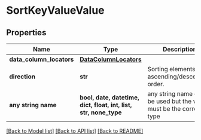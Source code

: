 # SortKeyValueValue


## Properties
Name | Type | Description | Notes
------------ | ------------- | ------------- | -------------
**data_column_locators** | [**DataColumnLocators**](DataColumnLocators.md) |  | 
**direction** | **str** | Sorting elements - ascending/descending order. | [optional] 
**any string name** | **bool, date, datetime, dict, float, int, list, str, none_type** | any string name can be used but the value must be the correct type | [optional]

[[Back to Model list]](../README.md#documentation-for-models) [[Back to API list]](../README.md#documentation-for-api-endpoints) [[Back to README]](../README.md)



